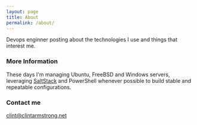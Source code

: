 ```yaml
---
layout: page
title: About
permalink: /about/
---
```


Devops enginner posting about the technologies I use and things that interest me.

### More Information

These days I'm managing Ubuntu, FreeBSD and Windows servers, leveraging [SaltStack](http://www.saltstack.com/) and PowerShell whenever possible to build stable and repeatable configurations.

### Contact me

[clint@clintarmstrong.net](mailto:clint@clintarmstrong.net)

